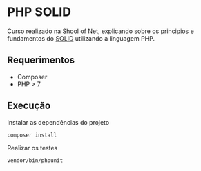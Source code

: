# PHP SOLID

Curso realizado na Shool of Net, explicando sobre os principios e fundamentos do [SOLID](https://pt.wikipedia.org/wiki/SOLID) utilizando a linguagem PHP.

## Requerimentos

- Composer
- PHP > 7

## Execução

Instalar as dependências do projeto

```bash
composer install
```

Realizar os testes

```bash
vendor/bin/phpunit
```
